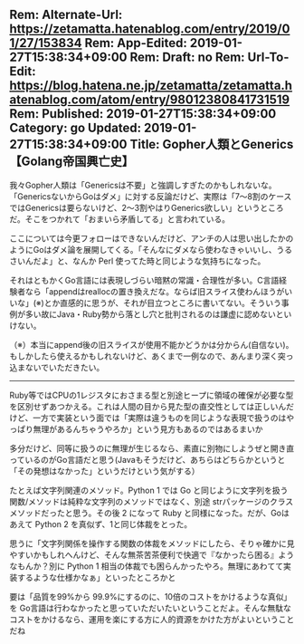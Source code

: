 Rem: Alternate-Url: https://zetamatta.hatenablog.com/entry/2019/01/27/153834
Rem: App-Edited: 2019-01-27T15:38:34+09:00
Rem: Draft: no
Rem: Url-To-Edit: https://blog.hatena.ne.jp/zetamatta/zetamatta.hatenablog.com/atom/entry/98012380841731519
Rem: Published: 2019-01-27T15:38:34+09:00
Category: go
Updated: 2019-01-27T15:38:34+09:00
Title: Gopher人類とGenerics【Golang帝国興亡史】
---
我々Gopher人類は「Genericsは不要」と強調しすぎたのかもしれないな。「GenericsないからGoはダメ」に対する反論だけど、実際は「7～8割のケースではGenericsは要らないけど、2～3割やはりGenerics欲しい」というところだ。そこをつかれて「おまいら矛盾してる」と言われている。

ここについては今更フォローはできないんだけど、アンチの人は思い出したかのようにGoはダメ論を展開してくる。「そんなにダメなら使わなきゃいいし、うるさいんだよ」と、なんか Perl 使ってた時と同じような気持ちになった。

それはともかくGo言語には表現しづらい暗黙の常識・合理性が多い。C言語経験者なら「appendはreallocの置き換えだな。ならば旧スライス使わんほうがいいな」(※)とか直感的に思うが、それが目立つところに書いてない。そういう事例が多い故にJava・Ruby勢から落とし穴と批判されるのは謙虚に認めないといけない。

（※）本当にappend後の旧スライスが使用不能かどうかは分からん(自信ない)。もしかしたら使えるかもしれないけど、あくまで一例なので、あんまり深く突っ込まないでいただきたい。

-----

Ruby等ではCPUの1レジスタにおさまる型と別途ヒープに領域の確保が必要な型を区別せずあつかえる。これは人間の目から見た型の直交性としては正しいんだけど、一方で実装という面では「実際は違うものを同じような表現で扱うのはやっぱり無理があるんちゃうやろか」という見方もあるのではあるまいか

多分だけど、同等に扱うのに無理が生じるなら、素直に別物にしようぜと開き直っているのがGo言語だと思う(Javaもそうだけど、あちらはどちらかというと「その発想はなかった」というだけという気がする）

たとえば文字列関連のメソッド。Python 1 では Go と同じように文字列を扱う関数/メソッドは純粋な文字列のメソッドではなく、別途 strパッケージのクラスメソッドだったと思う。その後 2 になって Ruby と同様になった。だが、Goはあえて Python 2 を真似ず、1と同じ体裁をとった。

思うに「文字列関係を操作する関数の体裁をメソッドにしたら、そりゃ確かに見やすいかもしれへんけど、そんな無茶苦茶便利で快適で『なかったら困る』ようなもんか？別に Python 1 相当の体裁でも困らんかったやろ。無理にあわてて実装するような仕様かなぁ」といったところかと

要は「品質を99%から 99.9%にするのに、10倍のコストをかけるような真似」を Go言語は行わなかったと思っていただいたいということだよ。そんな無駄なコストをかけるなら、運用を楽にする方に人的資源をかけた方がよいということだね